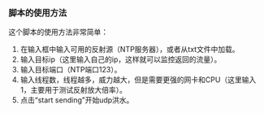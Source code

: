 ### 脚本的使用方法
这个脚本的使用方法非常简单：
1. 在输入框中输入可用的反射源（NTP服务器），或者从txt文件中加载。
2. 输入目标ip（这里输入自己的ip，这样就可以监控返回的流量）。
3. 输入目标端口（NTP端口123）。
4. 输入线程数，线程越多，威力越大，但是需要更强的网卡和CPU（这里输入1，主要用于测试反射放大倍率）。
5. 点击“start sending”开始udp洪水。
